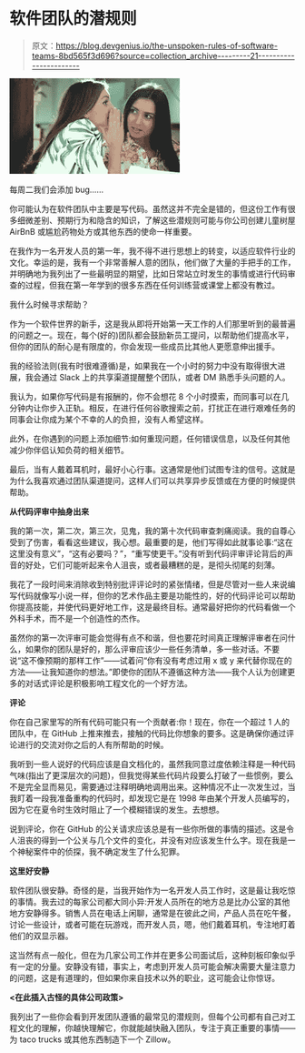 # 软件团队的潜规则

> 原文：<https://blog.devgenius.io/the-unspoken-rules-of-software-teams-8bd565f3d696?source=collection_archive---------21----------------------->

![](img/f2b01709cf403977ee2d1551d01384e4.png)

每周二我们会添加 bug……

你可能认为在软件团队中主要是写代码。虽然这并不完全是错的，但这份工作有很多细微差别、预期行为和隐含的知识，了解这些潜规则可能与你公司创建儿童树屋 AirBnB 或尴尬药物处方或其他东西的使命一样重要。

在我作为一名开发人员的第一年，我不得不进行思想上的转变，以适应软件行业的文化。幸运的是，我有一个非常善解人意的团队，他们做了大量的手把手的工作，并明确地为我列出了一些最明显的期望，比如日常站立时发生的事情或进行代码审查的过程，但我在第一年学到的很多东西在任何训练营或课堂上都没有教过。

我什么时候寻求帮助？

作为一个软件世界的新手，这是我从即将开始第一天工作的人们那里听到的最普遍的问题之一。现在，每个(好的)团队都会鼓励新员工提问，以帮助他们提高水平，但你的团队的耐心是有限度的，你会发现一些成员比其他人更愿意伸出援手。

我的经验法则(我有时很难遵循)是，如果我在一个小时的努力中没有取得很大进展，我会通过 Slack 上的共享渠道提醒整个团队，或者 DM 熟悉手头问题的人。

我认为，如果你写代码是有报酬的，你不会想花 8 个小时摸索，而同事可以在几分钟内让你步入正轨。相反，在进行任何谷歌搜索之前，打扰正在进行艰难任务的同事会让你成为某个不幸的人的负担，没有人希望这样。

此外，在你遇到的问题上添加细节:如何重现问题，任何错误信息，以及任何其他减少你伴侣认知负荷的相关细节。

最后，当有人戴着耳机时，最好小心行事。这通常是他们试图专注的信号。这就是为什么我喜欢通过团队渠道提问，这样人们可以共享异步反馈或在方便的时候提供帮助。

**从代码评审中抽身出来**

我的第一次，第二次，第三次，见鬼，我的第十次代码审查刺痛阅读。我的自尊心受到了伤害，看看这些建议，我心想。最重要的是，他们写得如此就事论事:“这在这里没有意义”，“这有必要吗？”，“重写使更干。”没有听到代码评审评论背后的声音的好处，它们可能听起来令人沮丧，或者最糟糕的是，是彻头彻尾的刻薄。

我花了一段时间来消除收到特别批评评论时的紧张情绪，但是尽管对一些人来说编写代码就像写小说一样，但你的艺术作品主要是功能性的，好的代码评论可以帮助你提高技能，并使代码更好地工作，这是最终目标。通常最好把你的代码看做一个外科手术，而不是一个创造性的杰作。

虽然你的第一次评审可能会觉得有点不和谐，但也要花时间真正理解评审者在问什么，如果你的团队是好的，那么评审应该少一些任务清单，多一些对话。不要说“这不像预期的那样工作”——试着问“你有没有考虑过用 x 或 y 来代替你现在的方法——让我知道你的想法。”即使你的团队不遵循这种方法——我个人认为创建更多的对话式评论是积极影响工程文化的一个好方法。

**评论**

你在自己家里写的所有代码可能只有一个贡献者:你！现在，你在一个超过 1 人的团队中，在 GitHub 上推来推去，接触的代码比你想象的要多。这是确保你通过评论进行的交流对你之后的人有所帮助的时候。

我听到一些人说好的代码应该是自文档化的，虽然我同意过度依赖注释是一种代码气味(指出了更深层次的问题)，但我觉得某些代码片段要么打破了一些惯例，要么不是完全显而易见，需要通过注释明确地调用出来。这种情况不止一次发生过，当我盯着一段我准备重构的代码时，却发现它是在 1998 年由某个开发人员编写的，因为它在夏令时生效时阻止了一个模糊错误的发生。去想想。

说到评论，你在 GitHub 的公关请求应该总是有一些你所做的事情的描述。这是令人沮丧的得到一个公关与几个文件的变化，并没有对应该发生什么字。现在我是一个神秘案件中的侦探，我不确定发生了什么犯罪。

**这里好安静**

软件团队很安静。奇怪的是，当我开始作为一名开发人员工作时，这是最让我吃惊的事情。我去过的每家公司都大同小异:开发人员所在的地方总是比办公室的其他地方安静得多。销售人员在电话上闲聊，通常是在彼此之间，产品人员在吃午餐，讨论一些设计，或者可能在玩游戏，而开发人员，嗯，他们戴着耳机，专注地盯着他们的双显示器。

这当然有点一般化，但在为几家公司工作并在更多公司面试后，这种刻板印象似乎有一定的分量。安静没有错，事实上，考虑到开发人员可能会解决需要大量注意力的问题，这是有道理的，但如果你来自技术以外的职业，这可能会让你惊讶。

**<在此插入古怪的具体公司政策>**

我列出了一些你会看到开发团队遵循的最常见的潜规则，但每个公司都有自己对工程文化的理解，你越快理解它，你就能越快融入团队，专注于真正重要的事情——为 taco trucks 或其他东西制造下一个 Zillow。